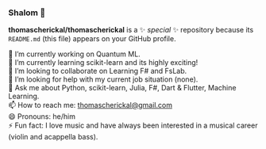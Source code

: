 ### Shalom 👋


**thomascherickal/thomascherickal** is a ✨ _special_ ✨ repository because its `README.md` (this file) appears on your GitHub profile.

🔭 I’m currently working on Quantum ML. <br>
🌱 I’m currently learning scikit-learn and its highly exciting! <br>
👯 I’m looking to collaborate on Learning F# and FsLab. <br>
🤔 I’m looking for help with my current job situation (none). <br>
💬 Ask me about Python, scikit-learn, Julia, F#, Dart & Flutter, Machine Learning. <br>
📫 How to reach me: thomascherickal@gmail.com <br>
😄 Pronouns: he/him <br>
⚡  Fun fact: I love music and have always been interested in a musical career (violin and acappella bass). <br> 


